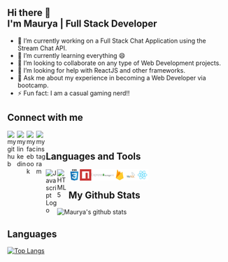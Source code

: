 ## Hi there 👋  <br/>I'm Maurya | Full Stack Developer

<!--
**maurya512/maurya512** is a ✨ _special_ ✨ repository because its `README.md` (this file) appears on your GitHub profile.

Here are some ideas to get you started: -->

- 🔭 I’m currently working on a Full Stack Chat Application using the Stream Chat API.
- 🌱 I’m currently learning everything 😄
- 👯 I’m looking to collaborate on any type of Web Development projects.
- 🤔 I’m looking for help with ReactJS and other frameworks.
- 💬 Ask me about my experience in becoming a Web Developer via bootcamp.
- ⚡ Fun fact: I am a casual gaming nerd!!

## Connect with me
[<img align="left" alt="my github" width="22px" src="https://cdn.jsdelivr.net/npm/simple-icons@v3/icons/github.svg"/>](http://github.com/maurya512) 
[<img align="left" alt="my linkedin" width="22px" src="https://cdn.jsdelivr.net/npm/simple-icons@v3/icons/linkedin.svg"/>](https://www.linkedin.com/in/maurya-patel-1696a91b2/)
[<img align="left" alt="my facebook" width="22px" src="https://cdn.jsdelivr.net/npm/simple-icons@v3/icons/facebook.svg"/>](https://acebook.com/maurya512/)
[<img align="left" alt="my instagram" width="22px" src="https://cdn.jsdelivr.net/npm/simple-icons@v3/icons/instagram.svg"/>](https://instagram.com/maurya512/)
<br/>

## Languages and Tools
[<img align="left" alt="Javascript Logo" width="26px" src="https://cdn.jsdelivr.net/npm/programming-languages-logos/src/javascript/javascript.png">](https://www.javascript.com/)
[<img align="left" alt="HTML5" width="26px" src="https://cdn.jsdelivr.net/npm/programming-languages-logos/src/html/html.png">](https://developer.mozilla.org/en-US/docs/Web/HTML)
[<img align="left" alt="CSS3" width="26px" src="https://raw.githubusercontent.com/github/explore/80688e429a7d4ef2fca1e82350fe8e3517d3494d/topics/css/css.png">](https://developer.mozilla.org/en-US/docs/Web/CSS)
[<img align="left" alt="NPM" width="26px" src="https://raw.githubusercontent.com/github/explore/80688e429a7d4ef2fca1e82350fe8e3517d3494d/topics/npm/npm.png">](https://www.npmjs.com/)
[<img align="left" alt="Express" width="26px" src="https://raw.githubusercontent.com/github/explore/80688e429a7d4ef2fca1e82350fe8e3517d3494d/topics/express/express.png">](https://expressjs.com/)
[<img align="left" alt="MongoDB" width="26px" src="https://raw.githubusercontent.com/github/explore/80688e429a7d4ef2fca1e82350fe8e3517d3494d/topics/mongodb/mongodb.png">](https://www.mongodb.com/)
[<img align="left" alt="MongoDB" width="26px" src="https://raw.githubusercontent.com/github/explore/80688e429a7d4ef2fca1e82350fe8e3517d3494d/topics/firebase/firebase.png">](https://firebase.google.com/?gclid=Cj0KCQiAkuP9BRCkARIsAKGLE8WJy-oJ6TQRs7DGaX4geQTsCF8EBIp0_VgD1-MZKjCM6Vr6ZYVkgYYaAlVcEALw_wcB)
[<img align="left" alt="MongoDB" width="26px" src="https://raw.githubusercontent.com/github/explore/80688e429a7d4ef2fca1e82350fe8e3517d3494d/topics/mysql/mysql.png">](https://www.mysql.com)
[<img align="left" alt="MongoDB" width="26px" src="https://raw.githubusercontent.com/github/explore/80688e429a7d4ef2fca1e82350fe8e3517d3494d/topics/react/react.png">](https://reactjs.org)
<br/>


## My Github Stats
![Maurya's github stats](https://github-readme-stats.vercel.app/api?username=maurya512&show_icons=true&theme=gotham)

## Languages 
[![Top Langs](https://github-readme-stats.vercel.app/api/top-langs/?username=maurya512&layout=compact&theme=gotham)](https://github.com/maurya512/github-readme-stats)

